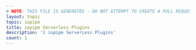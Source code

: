 ```yaml
---
# NOTE: THIS FILE IS GENERATED - DO NOT ATTEMPT TO CREATE A PULL REQUEST TO UPDATE THE DATA. 
layout: topic
topic: iopipe
title: iopipe Serverless Plugins
description: '1 iopipe ServerLess Plugins'
count: 1
---
```

